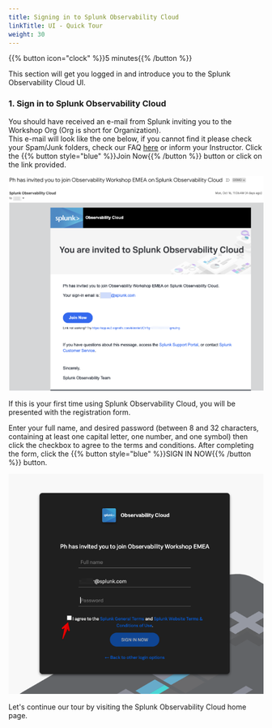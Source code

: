 ```yaml
---
title: Signing in to Splunk Observability Cloud
linkTitle: UI - Quick Tour
weight: 30
---
```


{{% button icon="clock" %}}5 minutes{{% /button %}}

This section will get you logged in and introduce you to the Splunk Observability Cloud UI.

### 1. Sign in to Splunk Observability Cloud

You should have received an e-mail from Splunk inviting you to the Workshop Org (Org is short for Organization).  
This e-mail will look like the one below, if you cannot find it please check your Spam/Junk folders, check our FAQ [here](99-login-faq) or inform your Instructor. Click the {{% button style="blue" %}}Join Now{{% /button %}} button or click on the link provided.

![email](images/invite-email.png?width=25vw)

If this is your first time using Splunk Observability Cloud, you will be presented with the registration form.

Enter your full name, and desired password (between 8 and 32 characters, containing at least one capital letter, one number, and one symbol) then click the checkbox to agree to the terms and conditions. After completing the form, click the {{% button style="blue" %}}SIGN IN NOW{{% /button %}} button.

![User-Setup](images/enter-password.png?width=25vw)

Let's continue our tour by visiting the Splunk Observability Cloud home page.
